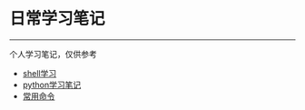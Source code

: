 # 日常学习笔记

---
个人学习笔记，仅供参考
* [shell学习](./shell/Shell.md)
* [python学习笔记](./python/python基础.md)
* [常用命令](./常用命令/command.md)